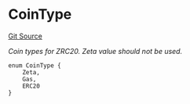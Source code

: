 # CoinType
[Git Source](https://github.com/zeta-chain/protocol-contracts/blob/dedf2ca4d335fe85937fd686450fecebb5456bc9/contracts/zevm/interfaces/IZRC20.sol)

*Coin types for ZRC20. Zeta value should not be used.*


```solidity
enum CoinType {
    Zeta,
    Gas,
    ERC20
}
```

